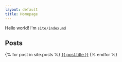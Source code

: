 ```yaml
---
layout: default
title: Homepage
---
```

Hello world! I'm `site/index.md`

## Posts

{% for post in site.posts %}
  <a href="{{ post.url | absolute_url }}" title="View {{ post.title }}">{{ post.title }}</a>
{% endfor %}
